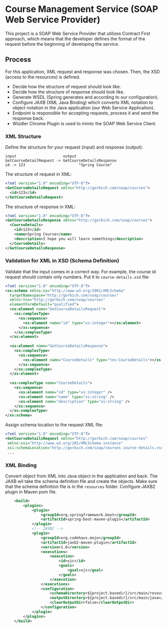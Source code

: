 # Course Management Service (SOAP Web Service Provider)

This project is a SOAP Web Service Provider that utilizes Contract First approach, which means that the developer defines the format of the request before the beginning of developing the service. 

## Process
For this application, XML request and response was chosen. Then, the XSD (access to the resources) is defined.
- Decide how the structure of request should look like.
- Decide how the structure of response should look like.
- Generate WSDL (Spring generates and according to our configuration).
- Configure JAXB (XML Java Binding) which converts XML notation to object notation in the Java application (our Web Service Application).
- Endpoint is responsible for accepting requests, process it and send the response back.
- Wizdler Chrome Plugin is used to mimic the SOAP Web Service Client.

### XML Structure
Define the structure for your request (input) and response (output):
```
input                     output
GetCourseDetailRequest -> GetCourseDetailsResponse
id -> 123						 "Spring Course"
```
The structure of request in XML:
```xml
<?xml version="1.0" encoding="UTF-8"?>
<GetCourseDetailsRequest xmlns="http://gorbich.com/soap/courses">
  <id>123</id>
</GetCourseDetailsRequest>
```
The structure of response in XML:
```xml
<?xml version="1.0" encoding="UTF-8"?>
<GetCourseDetailsResponse xmlns="http://gorbich.com/soap/courses">
  <CourseDetails>
    <id>123</id>
    <name>Spring Course</name>
    <description>I hope you will learn something</description>
  </CourseDetails>  
</GetCourseDetailsResponse>
```

### Validation for XML in XSD (Schema Definition)
Validate that the input comes in a correct way. For example, the course id request should contain only numbers. Put it to `course-details.xsd` file:
```xml
<?xml version="1.0" encoding="UTF-8"?>
<xs:schema xmlns:xs="http://www.w3.org/2001/XMLSchema" 
  targetNamespace="http://gorbich.com/soap/courses" 
  xmlns:tns="http://gorbich.com/soap/courses" 
  elementFormDefault="qualified">
  <xs:element name="GetCourseDetailsRequest"> 	
    <xs:complexType>
  	  <xs:sequence>
  	    <xs:element name="id" type="xs:integer"></xs:element>
  	  </xs:sequence>
  	</xs:complexType>
  </xs:element>
  
  <xs:element name="GetCourseDetailsResponse">  	
    <xs:complexType>
  	  <xs:sequence>
  	    <xs:element name="CourseDetails" type="tns:CourseDetails"></xs:element>
  	  </xs:sequence>
  	</xs:complexType>
  </xs:element>
  
  <xs:complexType name="CourseDetails">  
    <xs:sequence>
      <xs:element name="id" type="xs:integer" />
      <xs:element name="name" type="xs:string" />
      <xs:element name="description" type="xs:string" />
    </xs:sequence>
  </xs:complexType>
</xs:schema>
```
Assign schema location to the request XML file:
```xml
<?xml version="1.0" encoding="UTF-8"?>
<GetCourseDetailsRequest xmlns="http://gorbich.com/soap/courses"
 xmlns:xsi="http://www.w3.org/201/XMLSchema-instance"
 xsi:schemaLocation="http://gorbich.com/soap/courses course-details.xsd">
 ...
 ```
 ### XML Binding
 Convert object from XML into Java object in the application and back. The JAXB wil take the schema definition file and create the objects. Make sure that the schema definition file is in the `resources` folder. Configure JAXB2 plugin in Maven pom file.
```xml
	<build>
		<plugins>
			<plugin>
				<groupId>org.springframework.boot</groupId>
				<artifactId>spring-boot-maven-plugin</artifactId>
			</plugin>
			<!-- JAXB2 -->
			<plugin>
			    <groupId>org.codehaus.mojo</groupId>
			    <artifactId>jaxb2-maven-plugin</artifactId>
			    <version>1.6</version>
			    <executions>
			        <execution>
			            <id>xjc</id>
			            <goals>
			                <goal>xjc</goal>
			            </goals>
			        </execution>
			    </executions>
			    <configuration>
			        <schemaDirectory>${project.basedir}/src/main/resources</schemaDirectory>
			        <outputDirectory>${project.basedir}/src/main/java</outputDirectory>
			        <clearOutputDir>false</clearOutputDir>
			    </configuration>
			</plugin>
		</plugins>
	</build>
```